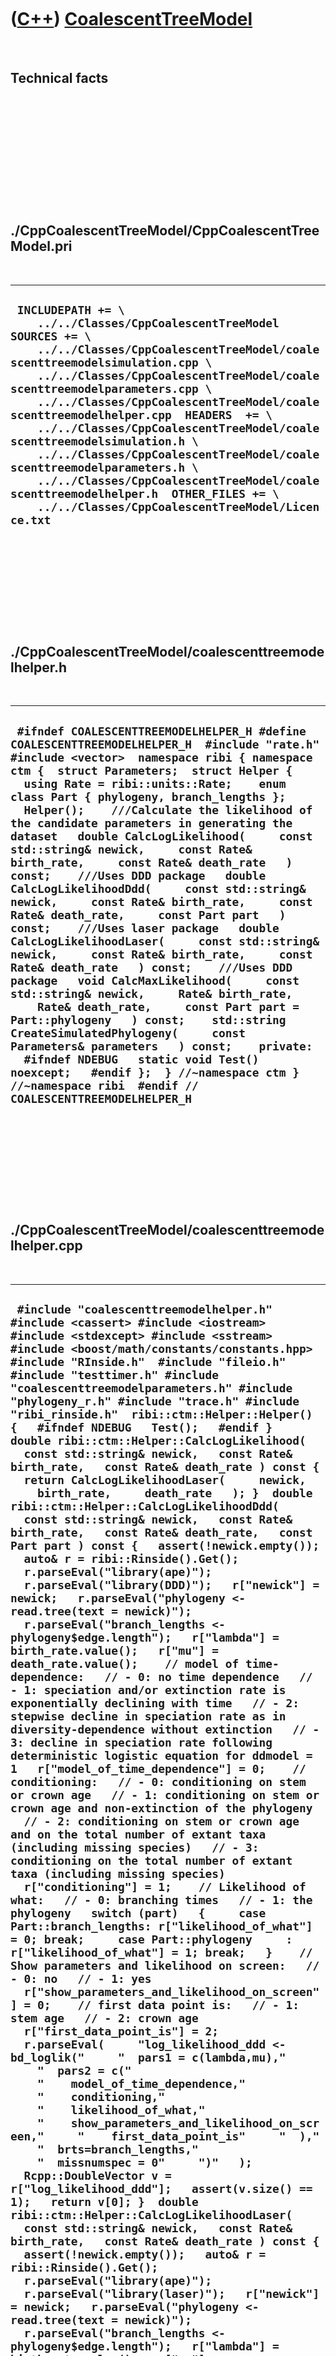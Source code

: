 



 

 

 

 

 

([C++](Cpp.htm)) [CoalescentTreeModel](CppCoalescentTreeModel.htm)
==================================================================

 

Technical facts
---------------

 

 

 

 

 

 

./CppCoalescentTreeModel/CppCoalescentTreeModel.pri
---------------------------------------------------

 

  ------------------------------------------------------------------------------------------------------------------------------------------------------------------------------------------------------------------------------------------------------------------------------------------------------------------------------------------------------------------------------------------------------------------------------------------------------------------------------------------------------------------------------------------------------------------------------------------------------------------------------
  ` INCLUDEPATH += \     ../../Classes/CppCoalescentTreeModel  SOURCES += \     ../../Classes/CppCoalescentTreeModel/coalescenttreemodelsimulation.cpp \     ../../Classes/CppCoalescentTreeModel/coalescenttreemodelparameters.cpp \     ../../Classes/CppCoalescentTreeModel/coalescenttreemodelhelper.cpp  HEADERS  += \     ../../Classes/CppCoalescentTreeModel/coalescenttreemodelsimulation.h \     ../../Classes/CppCoalescentTreeModel/coalescenttreemodelparameters.h \     ../../Classes/CppCoalescentTreeModel/coalescenttreemodelhelper.h  OTHER_FILES += \     ../../Classes/CppCoalescentTreeModel/Licence.txt`
  ------------------------------------------------------------------------------------------------------------------------------------------------------------------------------------------------------------------------------------------------------------------------------------------------------------------------------------------------------------------------------------------------------------------------------------------------------------------------------------------------------------------------------------------------------------------------------------------------------------------------------

 

 

 

 

 

./CppCoalescentTreeModel/coalescenttreemodelhelper.h
----------------------------------------------------

 

  ----------------------------------------------------------------------------------------------------------------------------------------------------------------------------------------------------------------------------------------------------------------------------------------------------------------------------------------------------------------------------------------------------------------------------------------------------------------------------------------------------------------------------------------------------------------------------------------------------------------------------------------------------------------------------------------------------------------------------------------------------------------------------------------------------------------------------------------------------------------------------------------------------------------------------------------------------------------------------------------------------------------------------------------------------------------------------------------------------------------------------------------------------------------------------------------------------------------------------------------------------------------------------
  ` #ifndef COALESCENTTREEMODELHELPER_H #define COALESCENTTREEMODELHELPER_H  #include "rate.h" #include <vector>  namespace ribi { namespace ctm {  struct Parameters;  struct Helper {   using Rate = ribi::units::Rate;    enum class Part { phylogeny, branch_lengths };    Helper();    ///Calculate the likelihood of the candidate parameters in generating the dataset   double CalcLogLikelihood(     const std::string& newick,     const Rate& birth_rate,     const Rate& death_rate   ) const;    ///Uses DDD package   double CalcLogLikelihoodDdd(     const std::string& newick,     const Rate& birth_rate,     const Rate& death_rate,     const Part part   ) const;    ///Uses laser package   double CalcLogLikelihoodLaser(     const std::string& newick,     const Rate& birth_rate,     const Rate& death_rate   ) const;    ///Uses DDD package   void CalcMaxLikelihood(     const std::string& newick,     Rate& birth_rate,     Rate& death_rate,     const Part part = Part::phylogeny   ) const;    std::string CreateSimulatedPhylogeny(     const Parameters& parameters   ) const;    private:    #ifndef NDEBUG   static void Test() noexcept;   #endif };  } //~namespace ctm } //~namespace ribi  #endif // COALESCENTTREEMODELHELPER_H`
  ----------------------------------------------------------------------------------------------------------------------------------------------------------------------------------------------------------------------------------------------------------------------------------------------------------------------------------------------------------------------------------------------------------------------------------------------------------------------------------------------------------------------------------------------------------------------------------------------------------------------------------------------------------------------------------------------------------------------------------------------------------------------------------------------------------------------------------------------------------------------------------------------------------------------------------------------------------------------------------------------------------------------------------------------------------------------------------------------------------------------------------------------------------------------------------------------------------------------------------------------------------------------------

 

 

 

 

 

./CppCoalescentTreeModel/coalescenttreemodelhelper.cpp
------------------------------------------------------

 

  ---------------------------------------------------------------------------------------------------------------------------------------------------------------------------------------------------------------------------------------------------------------------------------------------------------------------------------------------------------------------------------------------------------------------------------------------------------------------------------------------------------------------------------------------------------------------------------------------------------------------------------------------------------------------------------------------------------------------------------------------------------------------------------------------------------------------------------------------------------------------------------------------------------------------------------------------------------------------------------------------------------------------------------------------------------------------------------------------------------------------------------------------------------------------------------------------------------------------------------------------------------------------------------------------------------------------------------------------------------------------------------------------------------------------------------------------------------------------------------------------------------------------------------------------------------------------------------------------------------------------------------------------------------------------------------------------------------------------------------------------------------------------------------------------------------------------------------------------------------------------------------------------------------------------------------------------------------------------------------------------------------------------------------------------------------------------------------------------------------------------------------------------------------------------------------------------------------------------------------------------------------------------------------------------------------------------------------------------------------------------------------------------------------------------------------------------------------------------------------------------------------------------------------------------------------------------------------------------------------------------------------------------------------------------------------------------------------------------------------------------------------------------------------------------------------------------------------------------------------------------------------------------------------------------------------------------------------------------------------------------------------------------------------------------------------------------------------------------------------------------------------------------------------------------------------------------------------------------------------------------------------------------------------------------------------------------------------------------------------------------------------------------------------------------------------------------------------------------------------------------------------------------------------------------------------------------------------------------------------------------------------------------------------------------------------------------------------------------------------------------------------------------------------------------------------------------------------------------------------------------------------------------------------------------------------------------------------------------------------------------------------------------------------------------------------------------------------------------------------------------------------------------------------------------------------------------------------------------------------------------------------------------------------------------------------------------------------------------------------------------------------------------------------------------------------------------------------------------------------------------------------------------------------------------------------------------------------------------------------------------------------------------------------------------------------------------------------------------------------------------------------------------------------------------------------------------------------------------------------------------------------------------------------------------------------------------------------------------------------------------------------------------------------------------------------------------------------------------------------------------------------------------------------------------------------------------------------------------------------------------------------------------------------------------------------------------------------------------------------------------------------------------------------------------------------------------------------------------------------------------------------------------------------------------------------------------------------------------------------------------------------------------------------------------------------------------------------------------------------------------------------------------------------------------------------------------------------------------------------------------------------------------------------------------------------------------------------------------------------------------------------------------------------------------------------------------------------------------------------------------------------------------------------------------------------------------------------------------------------------------------------------------------------------------------------------------------------------------------------------------------------------------------------------------------------------------------------------------------------------------------------------------------------------------------------------------------------------------------------------------------------------------------------------------------------------------------------------------------------------------------------------------------------------------------------------------------------------------------------------------------------------------------------------------------------------------------------------------------------------------------------------------------------------------------------------------------------------------------------------------------------------------------------------------------------------------------------------------------------------------------------------------------------------------------------------------------------------------------------------------------------------------------------------------------------------------------------------------------------------------------------------------------------------------------------------------------------------------------------------------------------------------------------------------------------------------------------------------------------------------------------------------------------------------------------------------------------------------------------------------------------------------------------------------------------------------------------------------------------------------------------------------------------------------------------------------------------------------------------------------------------------------------------------------------------------------------------------------------------------------------------------------------------------------------------------------------------------------------------------------------------------------------------------------------------------------------------------------------------------------------------------------------------------------------------------------------------------------------------------------------------------------------------------------------------------------------------------------------------------------------------------------------------------------------------------------------------------------
  ` #include "coalescenttreemodelhelper.h"  #include <cassert> #include <iostream> #include <stdexcept> #include <sstream>  #include <boost/math/constants/constants.hpp>  #include "RInside.h"  #include "fileio.h" #include "testtimer.h" #include "coalescenttreemodelparameters.h" #include "phylogeny_r.h" #include "trace.h" #include "ribi_rinside.h"  ribi::ctm::Helper::Helper() {   #ifndef NDEBUG   Test();   #endif }  double ribi::ctm::Helper::CalcLogLikelihood(   const std::string& newick,   const Rate& birth_rate,   const Rate& death_rate ) const {   return CalcLogLikelihoodLaser(     newick,     birth_rate,     death_rate   ); }  double ribi::ctm::Helper::CalcLogLikelihoodDdd(   const std::string& newick,   const Rate& birth_rate,   const Rate& death_rate,   const Part part ) const {   assert(!newick.empty());   auto& r = ribi::Rinside().Get();    r.parseEval("library(ape)");   r.parseEval("library(DDD)");   r["newick"] = newick;   r.parseEval("phylogeny <- read.tree(text = newick)");   r.parseEval("branch_lengths <- phylogeny$edge.length");   r["lambda"] = birth_rate.value();   r["mu"] = death_rate.value();    // model of time-dependence:   // - 0: no time dependence   // - 1: speciation and/or extinction rate is exponentially declining with time   // - 2: stepwise decline in speciation rate as in diversity-dependence without extinction   // - 3: decline in speciation rate following deterministic logistic equation for ddmodel = 1   r["model_of_time_dependence"] = 0;    // conditioning:   // - 0: conditioning on stem or crown age   // - 1: conditioning on stem or crown age and non-extinction of the phylogeny   // - 2: conditioning on stem or crown age and on the total number of extant taxa (including missing species)   // - 3: conditioning on the total number of extant taxa (including missing species)   r["conditioning"] = 1;    // Likelihood of what:   // - 0: branching times   // - 1: the phylogeny   switch (part)   {     case Part::branch_lengths: r["likelihood_of_what"] = 0; break;     case Part::phylogeny     : r["likelihood_of_what"] = 1; break;   }    // Show parameters and likelihood on screen:   // - 0: no   // - 1: yes   r["show_parameters_and_likelihood_on_screen"] = 0;    // first data point is:   // - 1: stem age   // - 2: crown age   r["first_data_point_is"] = 2;    r.parseEval(     "log_likelihood_ddd <- bd_loglik("     "  pars1 = c(lambda,mu),"     "  pars2 = c("     "    model_of_time_dependence,"     "    conditioning,"     "    likelihood_of_what,"     "    show_parameters_and_likelihood_on_screen,"     "    first_data_point_is"     "  ),"     "  brts=branch_lengths,"     "  missnumspec = 0"     ")"   );    Rcpp::DoubleVector v = r["log_likelihood_ddd"];   assert(v.size() == 1);   return v[0]; }  double ribi::ctm::Helper::CalcLogLikelihoodLaser(   const std::string& newick,   const Rate& birth_rate,   const Rate& death_rate ) const {   assert(!newick.empty());   auto& r = ribi::Rinside().Get();    r.parseEval("library(ape)");   r.parseEval("library(laser)");   r["newick"] = newick;   r.parseEval("phylogeny <- read.tree(text = newick)");   r.parseEval("branch_lengths <- phylogeny$edge.length");   r["lambda"] = birth_rate.value();   r["mu"] = death_rate.value();   Rcpp::DoubleVector v     = r.parseEval("calcLHbd(x = branch_lengths, r = lambda - mu, a = mu / lambda)"   );   assert(v.size() == 1);   return v[0]; }   void ribi::ctm::Helper::CalcMaxLikelihood(   const std::string& newick,   Rate& birth_rate,   Rate& death_rate,   const Part part ) const {   assert(!newick.empty());   auto& r = ribi::Rinside().Get();    r.parseEval("library(ape)");   r.parseEval("library(DDD)");   r["newick"] = newick;   r.parseEval("phylogeny <- read.tree(text = newick)");   r.parseEval("branch_lengths <- phylogeny$edge.length");    switch (part)   {     case Part::branch_lengths: r["part"] = 0; break;     case Part::phylogeny     : r["part"] = 1; break;   }    r.parseEval(     "max_likelihood <- bd_ML("     "  brts = branch_lengths,"     "  cond = 1," // # cond == 1 : conditioning on stem or crown age and non-extinction of the phylogeny     "  btorph = part"     ")"   );    r.parseEval("lambda0 <- max_likelihood$lambda0");   r.parseEval("mu0 <- max_likelihood$mu0");   r.parseEval("conv <- max_likelihood$conv");   const Rcpp::DoubleVector lambda0 = r["lambda0"];   const Rcpp::DoubleVector mu0 = r["mu0"];   const Rcpp::IntegerVector conv = r["conv"];   assert(lambda0.size() == 1);   assert(mu0.size() == 1);   assert(conv.size() == 1);   const bool has_converged = conv[0] == 0;   if (!has_converged)   {     std::stringstream s;     s << __func__ << ": has not converged" ;     throw std::runtime_error(s.str());   }   birth_rate = lambda0[0] / boost::units::si::second;   death_rate = mu0[0] / boost::units::si::second; }  std::string ribi::ctm::Helper::CreateSimulatedPhylogeny(   const Parameters& parameters ) const {   ribi::fileio::FileIo f;   auto& r = ribi::Rinside().Get();    r.parseEvalQ("library(ape)");   r.parseEvalQ("library(geiger)");   const double birth_rate{parameters.GetBirthRate().value()};   const double death_rate{parameters.GetDeathRate().value()};   const int n_taxa{parameters.GetNumberOfTaxa()};   const int rng_seed{parameters.GetRngSeed()};   const double t_end{parameters.GetTime().value()};    assert(t_end == 0 && "Not yet implemented running to a certain time");    r["birth_rate"] = birth_rate;   r["death_rate"] = death_rate;   r["n_taxa"] = n_taxa;   r["rng_seed"] = rng_seed;   r["t_end"] = t_end;   // /home/richel/R/i686-pc-linux-gnu-library/3.1/Rcpp/include/Rcpp/vector/Vector.h   assert(Rcpp::DoubleVector(r["birth_rate"])[0] == birth_rate);   assert(Rcpp::DoubleVector(r["death_rate"])[0] == death_rate);   assert(Rcpp::IntegerVector(r["n_taxa"])[0] == n_taxa);   assert(Rcpp::IntegerVector(r["rng_seed"])[0] == rng_seed);   assert(Rcpp::DoubleVector(r["t_end"])[0] == t_end);    //Vital! If forgotten, the branch lengths will become N/A or 0   std::setlocale(LC_ALL,"en_US.UTF-8");    r.parseEvalQ("tree_full <- sim.bdtree(b=birth_rate,d=death_rate,stop=\"taxa\",n=n_taxa,extinct=FALSE,seed=rng_seed)");   const Rcpp::String s = r.parseEval("write.tree(tree_full)");   return std::string(s); }  #ifndef NDEBUG void ribi::ctm::Helper::Test() noexcept {   {     static bool is_tested{false};     if (is_tested) return;     is_tested = true;   }   {     ribi::fileio::FileIo();     auto& r = ribi::Rinside().Get();     r.parseEval("library(ape)");     r.parseEval("library(DDD)");     r.parseEval("library(geiger)");     r.parseEval("library(laser)");   }   const TestTimer test_timer(__func__,__FILE__,1.0);    Helper h;   ribi::fileio::FileIo f;    //CreateSimulatedPhylogeny must create a newick   {     const Parameters parameters(       0.1 / boost::units::si::second,       0.0 / boost::units::si::second,       10,       42     );     assert(!h.CreateSimulatedPhylogeny(parameters).empty());   }   //CalcLogLikelihood   {     const std::string newick{"((F:2,G:2):1,H:3);"};     const Rate& birth_rate{0.20 / boost::units::si::second};     const Rate& death_rate{0.01 / boost::units::si::second};     const double log_likelihood{       h.CalcLogLikelihood(         newick,         birth_rate,         death_rate       )     };     assert(log_likelihood <= 0.0);   }   //CalcLogLikelihoodDdd and CalcLogLikelihoodLaser should give same results   {     const std::string newick{"((F:2,G:2):1,H:3);"};     const Rate& birth_rate{0.20 / boost::units::si::second};     const Rate& death_rate{0.01 / boost::units::si::second};     const double log_likelihood_ddd{       h.CalcLogLikelihoodDdd(         newick,         birth_rate,         death_rate,         Part::branch_lengths       )     };     const double log_likelihood_laser{       h.CalcLogLikelihoodLaser(         newick,         birth_rate,         death_rate       )     };     std::cout       << "log_likelihood_laser: " << log_likelihood_laser << '\n'       << "log_likelihood_ddd: " << log_likelihood_ddd << '\n'     ;      assert(abs(log_likelihood_laser - log_likelihood_ddd) < 0.0001);   }   //CalcMaxLikelihood   {     const std::string newick{"((F:2,G:2):1,H:3);"};     Rate birth_rate{0.0 / boost::units::si::second};     Rate death_rate{0.0 / boost::units::si::second};     h.CalcMaxLikelihood(       newick,       birth_rate,       death_rate,       Part::phylogeny     );     assert(birth_rate > 0.0 / boost::units::si::second);     assert(death_rate > 0.0 / boost::units::si::second);   } } #endif`
  ---------------------------------------------------------------------------------------------------------------------------------------------------------------------------------------------------------------------------------------------------------------------------------------------------------------------------------------------------------------------------------------------------------------------------------------------------------------------------------------------------------------------------------------------------------------------------------------------------------------------------------------------------------------------------------------------------------------------------------------------------------------------------------------------------------------------------------------------------------------------------------------------------------------------------------------------------------------------------------------------------------------------------------------------------------------------------------------------------------------------------------------------------------------------------------------------------------------------------------------------------------------------------------------------------------------------------------------------------------------------------------------------------------------------------------------------------------------------------------------------------------------------------------------------------------------------------------------------------------------------------------------------------------------------------------------------------------------------------------------------------------------------------------------------------------------------------------------------------------------------------------------------------------------------------------------------------------------------------------------------------------------------------------------------------------------------------------------------------------------------------------------------------------------------------------------------------------------------------------------------------------------------------------------------------------------------------------------------------------------------------------------------------------------------------------------------------------------------------------------------------------------------------------------------------------------------------------------------------------------------------------------------------------------------------------------------------------------------------------------------------------------------------------------------------------------------------------------------------------------------------------------------------------------------------------------------------------------------------------------------------------------------------------------------------------------------------------------------------------------------------------------------------------------------------------------------------------------------------------------------------------------------------------------------------------------------------------------------------------------------------------------------------------------------------------------------------------------------------------------------------------------------------------------------------------------------------------------------------------------------------------------------------------------------------------------------------------------------------------------------------------------------------------------------------------------------------------------------------------------------------------------------------------------------------------------------------------------------------------------------------------------------------------------------------------------------------------------------------------------------------------------------------------------------------------------------------------------------------------------------------------------------------------------------------------------------------------------------------------------------------------------------------------------------------------------------------------------------------------------------------------------------------------------------------------------------------------------------------------------------------------------------------------------------------------------------------------------------------------------------------------------------------------------------------------------------------------------------------------------------------------------------------------------------------------------------------------------------------------------------------------------------------------------------------------------------------------------------------------------------------------------------------------------------------------------------------------------------------------------------------------------------------------------------------------------------------------------------------------------------------------------------------------------------------------------------------------------------------------------------------------------------------------------------------------------------------------------------------------------------------------------------------------------------------------------------------------------------------------------------------------------------------------------------------------------------------------------------------------------------------------------------------------------------------------------------------------------------------------------------------------------------------------------------------------------------------------------------------------------------------------------------------------------------------------------------------------------------------------------------------------------------------------------------------------------------------------------------------------------------------------------------------------------------------------------------------------------------------------------------------------------------------------------------------------------------------------------------------------------------------------------------------------------------------------------------------------------------------------------------------------------------------------------------------------------------------------------------------------------------------------------------------------------------------------------------------------------------------------------------------------------------------------------------------------------------------------------------------------------------------------------------------------------------------------------------------------------------------------------------------------------------------------------------------------------------------------------------------------------------------------------------------------------------------------------------------------------------------------------------------------------------------------------------------------------------------------------------------------------------------------------------------------------------------------------------------------------------------------------------------------------------------------------------------------------------------------------------------------------------------------------------------------------------------------------------------------------------------------------------------------------------------------------------------------------------------------------------------------------------------------------------------------------------------------------------------------------------------------------------------------------------------------------------------------------------------------------------------------------------------------------------------------------------------------------------------------------------------------------------------------------------------------------------------------------------------------------------------------------------------------------------------------------------------------------------------------------------------------------------------------------------------------------------------------------------------------------------

 

 

 

 

 

./CppCoalescentTreeModel/coalescenttreemodelparameters.h
--------------------------------------------------------

 

  --------------------------------------------------------------------------------------------------------------------------------------------------------------------------------------------------------------------------------------------------------------------------------------------------------------------------------------------------------------------------------------------------------------------------------------------------------------------------------------------------------------------------------------------------------------------------------------------------------------------------------------------------------------------------------------------------------------------------------------------------------------------------------------------------------------------------------------------------------------------------------------------------------------------------------------------------------------------------------------------------------------------------------------------------------------------------------------------------------------------------------------------------------------
  ` #ifndef COALESCENTTREEMODELPARAMETERS_H #define COALESCENTTREEMODELPARAMETERS_H  #include "rate.h" #include "ribi_time.h"  namespace ribi { namespace ctm {  ///Performs a Birth-Death process struct Parameters {   using BirthRate = ribi::units::Rate;   using DeathRate = ribi::units::Rate;   using Time = ribi::units::Time;    Parameters(     const BirthRate birth_rate,     const DeathRate death_rate,     const Time time,     const int rng_seed = 42   );    Parameters(     const BirthRate birth_rate,     const DeathRate death_rate,     const int n_taxa,     const int rng_seed = 42   );    auto GetBirthRate() const noexcept { return m_birth_rate; }   auto GetDeathRate() const noexcept { return m_death_rate; }   auto GetNumberOfTaxa() const noexcept { return m_n_taxa; }   auto GetRngSeed() const noexcept { return m_rng_seed; }   auto GetTime() const noexcept { return m_time; }    private:   const BirthRate m_birth_rate;   const DeathRate m_death_rate;   const int m_rng_seed;   const Time m_time;   const int m_n_taxa; };  } //~namespace ctm } //~namespace ribi  #endif // COALESCENTTREEMODELPARAMETERS_H`
  --------------------------------------------------------------------------------------------------------------------------------------------------------------------------------------------------------------------------------------------------------------------------------------------------------------------------------------------------------------------------------------------------------------------------------------------------------------------------------------------------------------------------------------------------------------------------------------------------------------------------------------------------------------------------------------------------------------------------------------------------------------------------------------------------------------------------------------------------------------------------------------------------------------------------------------------------------------------------------------------------------------------------------------------------------------------------------------------------------------------------------------------------------------

 

 

 

 

 

./CppCoalescentTreeModel/coalescenttreemodelparameters.cpp
----------------------------------------------------------

 

  ---------------------------------------------------------------------------------------------------------------------------------------------------------------------------------------------------------------------------------------------------------------------------------------------------------------------------------------------------------------------------------------------------------------------------------------------------------------------------------------------------------------------------------------------------------------------------------------------------------------------------------------------------------------------------------------------------------------------------------------------------------------------------------------------------------------------------------------------------------------------------------------------------------------------------------------------------------------------------------------------------------------------------------------------------------------------------------------------------------------------------------------------------------------------------------------------------------------------------------------------------------------------------------------------------------------------------------------------------------------------------------------------------------------------------------------------------------------------------------------------------------------------------------------------------------------------------------------------------------------------------------------------------------------------------------------------------------------------------------------------------------------------------------------------------------------------------------------------------------------------------------------------------------------------------------------------------------------------------------------------------------------------------------------------------------------------------------------
  ` #include "coalescenttreemodelparameters.h"  #include <sstream> #include <stdexcept>  ribi::ctm::Parameters::Parameters(     const BirthRate birth_rate,     const DeathRate death_rate,     const Time time,     const int rng_seed ) :     m_birth_rate{birth_rate},     m_death_rate{death_rate},     m_rng_seed{rng_seed},     m_time{time},     m_n_taxa{0} {   if (m_birth_rate < 0.0 / boost::units::si::second)   {     std::stringstream s;     s << __func__       << ": birth_rate must be positive, "       << "value given is " << m_birth_rate     ;     throw std::logic_error(s.str());   }   if (m_death_rate < 0.0 / boost::units::si::second)   {     std::stringstream s;     s << __func__       << ": death_rate must be positive, "       << "value given is " << m_death_rate     ;     throw std::logic_error(s.str());   }   if (m_time < 0.0 * boost::units::si::second)   {     std::stringstream s;     s << __func__       << ": time must be positive, "       << "value given is " << m_time     ;     throw std::logic_error(s.str());   }  }  ribi::ctm::Parameters::Parameters(     const BirthRate birth_rate,     const DeathRate death_rate,     const int n_taxa,     const int rng_seed ) :     m_birth_rate{birth_rate},     m_death_rate{death_rate},     m_rng_seed{rng_seed},     m_time{0.0 * boost::units::si::second},     m_n_taxa{n_taxa} {   if (m_birth_rate < 0.0 / boost::units::si::second)   {     std::stringstream s;     s << __func__       << ": birth_rate must be positive, "       << "value given is " << m_birth_rate     ;     throw std::logic_error(s.str());   }   if (m_death_rate < 0.0 / boost::units::si::second)   {     std::stringstream s;     s << __func__       << ": death_rate must be positive, "       << "value given is " << m_death_rate     ;     throw std::logic_error(s.str());   }   if (m_n_taxa < 2)   {     std::stringstream s;     s << __func__       << ": n_taxa must be 2 at least, "       << "value given is " << m_n_taxa     ;     throw std::logic_error(s.str());   }  }`
  ---------------------------------------------------------------------------------------------------------------------------------------------------------------------------------------------------------------------------------------------------------------------------------------------------------------------------------------------------------------------------------------------------------------------------------------------------------------------------------------------------------------------------------------------------------------------------------------------------------------------------------------------------------------------------------------------------------------------------------------------------------------------------------------------------------------------------------------------------------------------------------------------------------------------------------------------------------------------------------------------------------------------------------------------------------------------------------------------------------------------------------------------------------------------------------------------------------------------------------------------------------------------------------------------------------------------------------------------------------------------------------------------------------------------------------------------------------------------------------------------------------------------------------------------------------------------------------------------------------------------------------------------------------------------------------------------------------------------------------------------------------------------------------------------------------------------------------------------------------------------------------------------------------------------------------------------------------------------------------------------------------------------------------------------------------------------------------------

 

 

 

 

 

./CppCoalescentTreeModel/coalescenttreemodelsimulation.h
--------------------------------------------------------

 

  ---------------------------------------------------------------------------------------------------------------------------------------------------------------------------------------------------------------------------------------------------------------------------------------------------------------------------------------------------------------------------------------------------------------------------------------------------------------------------------------------------------------------------------------------------------------------------------------------------------------------------------------------------------------------------------------------------------------------------------------------------------------------------------------------------------------------------------------------------------------------------------------------------------------------------------------------------------------------------------------------------------------------------------------------------------------------------------------------------------------------------------
  ` #ifndef COALESCENTTREEMODELPROCESS_H #define COALESCENTTREEMODELPROCESS_H  #include "coalescenttreemodelparameters.h" #include <random>  namespace ribi { namespace ctm {  ///Performs a Brownian motion struct Simulation {   using BirthRate = ribi::units::Rate;   using DeathRate = ribi::units::Rate;   using Time = ribi::units::Time;    Simulation(     const Parameters& parameters   );    ///Calculate the next x. This class will supply the random numbers,   ///thus these member functions are not const   void CalcNext(     const double x   );    ///Calculate the next x+dt, supplying the random numbers yourself   void CalcNext(     const double x,     const double random_exponential   );    int CountExtant() const noexcept;    #ifndef NDEBUG   static void Test() noexcept;   #endif    private:   std::exponential_distribution<double> m_exponential_distribution;   const Parameters m_parameters;   std::mt19937 m_rng;   Time m_time;   std::uniform_real_distribution<double> m_uniform_distribution; };  } //~namespace ctm } //~namespace ribi  #endif // COALESCENTTREEMODELPROCESS_H`
  ---------------------------------------------------------------------------------------------------------------------------------------------------------------------------------------------------------------------------------------------------------------------------------------------------------------------------------------------------------------------------------------------------------------------------------------------------------------------------------------------------------------------------------------------------------------------------------------------------------------------------------------------------------------------------------------------------------------------------------------------------------------------------------------------------------------------------------------------------------------------------------------------------------------------------------------------------------------------------------------------------------------------------------------------------------------------------------------------------------------------------------

 

 

 

 

 

./CppCoalescentTreeModel/coalescenttreemodelsimulation.cpp
----------------------------------------------------------

 

  --------------------------------------------------------------------------------------------------------------------------------------------------------------------------------------------------------------------------------------------------------------------------------------------------------------------------------------------------------------------------------------------------------------------------------------------------------------------------------------------------------------------------------------------------------------------------------------------------------------------------------------------------------------------------------------------------------------------------------------------------------------------------------------------------------------------------------------------------------------------------------------------------------------------------------------------------------------------------------------------------------------------------------------------------------------------------------------------------------------------------------------------------------------------------------------------------------------------------------------------------------------------------------------------------------------------------------------------------------------------------------------------------------------------------------------------------------------------------------------------------------------------------------------------------------------------------------------------------------------------------------------------------
  ` #include "coalescenttreemodelsimulation.h"  #include <cassert> #include <cmath> #include <iostream> #include <stdexcept> #include <sstream>  #include "coalescenttreemodelhelper.h" #include <boost/math/constants/constants.hpp>  #include "testtimer.h"  ribi::ctm::Simulation::Simulation(   const Parameters& parameters )   : m_exponential_distribution(parameters.GetBirthRate().value() + parameters.GetDeathRate().value()),     m_parameters{parameters},     m_rng(parameters.GetRngSeed()),     m_time{0.0 * boost::units::si::second},     m_uniform_distribution(0.0,1.0) {   #ifndef NDEBUG   Test();   #endif }  void ribi::ctm::Simulation::CalcNext(const double x) {   const double r{     CountExtant()     * (m_parameters.GetBirthRate().value() + m_parameters.GetDeathRate().value())   };   if (r != m_exponential_distribution.lambda())   {     m_exponential_distribution = std::exponential_distribution<double>(r);   }    const double random_exponential{m_exponential_distribution(m_rng)};   return CalcNext(x,random_exponential); }  void ribi::ctm::Simulation::CalcNext(   const double /* x */,   const double random_exponential ) {   const auto dt = random_exponential * boost::units::si::second;   m_time += dt;   //Do something with a phylogeny here   //Stub }   int ribi::ctm::Simulation::CountExtant() const noexcept {   return 0; //Stub }  #ifndef NDEBUG void ribi::ctm::Simulation::Test() noexcept {   {     static bool is_tested{false};     if (is_tested) return;     is_tested = true;   }   {     Helper();   }   const TestTimer test_timer(__func__,__FILE__,1.0); } #endif`
  --------------------------------------------------------------------------------------------------------------------------------------------------------------------------------------------------------------------------------------------------------------------------------------------------------------------------------------------------------------------------------------------------------------------------------------------------------------------------------------------------------------------------------------------------------------------------------------------------------------------------------------------------------------------------------------------------------------------------------------------------------------------------------------------------------------------------------------------------------------------------------------------------------------------------------------------------------------------------------------------------------------------------------------------------------------------------------------------------------------------------------------------------------------------------------------------------------------------------------------------------------------------------------------------------------------------------------------------------------------------------------------------------------------------------------------------------------------------------------------------------------------------------------------------------------------------------------------------------------------------------------------------------

 

 

 

 

 





 




This page has been created by the [tool](Tools.htm)
[CodeToHtml](ToolCodeToHtml.htm)
